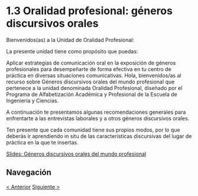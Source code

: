 # 1.3 Oralidad profesional: géneros discursivos orales

Bienvenidos(as) a la Unidad de Oralidad Profesional:

La presente unidad tiene como propósito que puedas:

Aplicar estrategias de comunicación oral en la exposición de géneros profesionales para desempeñarte de forma efectiva en tu centro de práctica en diversas situaciones comunicativas.
Hola, bienvenidos/as al recurso sobre Géneros discursivos orales del mundo profesional que pertenece a la unidad denominada Oralidad  Profesional, diseñado por el Programa de Alfabetización Académica y Profesional de la Escuela de Ingeniería y Ciencias.

A continuación te presentamos algunas recomendaciones generales para enfrentarte a las entrevistas laborales y a otros géneros discursivos orales.

Ten presente que cada comunidad tiene sus propios modos, por lo que deberás ir aprendiendo in situ de las características discursivas del lugar de práctica en la que te insertas.

[Slides: Géneros discursivos orales del mundo profesional](https://view.genial.ly/631a0947f167e000118394b7/interactive-content-generos-discursivos-orales)

## Navegación

[< Anterior](./01%20-%20Escritura%20profesional.md)
[Siguiente >](../2%20-%20Cierre/00%20-%20Evaluación%20de%20aprendizajes.md)

